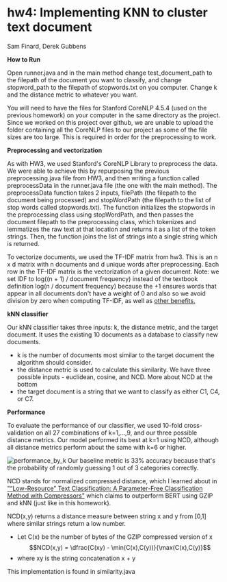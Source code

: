 # hw4: Implementing KNN to cluster text document


Sam Finard, Derek Gubbens


**How to Run**

Open runner.java and in the main method change test_document_path to the filepath of the document you want to classify, and change stopword_path to the filepath of stopwords.txt on you computer. Change k and the distance metric to whatever you want.

You will need to have the files for Stanford CoreNLP 4.5.4 (used on the previous homework) on your computer in the same directory as the project. Since we worked on this project over github, we are unable to upload the folder containing all the CoreNLP files to our project as some of the file sizes are too large. This is required in order for the preprocessing to work.

**Preprocessing and vectorization**

As with HW3, we used Stanford's CoreNLP Library to preprocess the data. We were able to achieve this by repurposing the previous preprocessing.java file from HW3, and then writing a function called preprocessData in the runner.java file (the one with the main method).
The preprocessData function takes 2 inputs, filePath (the filepath to the document being processed) and stopWordPath (the filepath to the list of stop words called stopwords.txt). The function initializes the stopwords in the preprocessing class using stopWordPath, and then passes the document filepath to the preprocessing class, which tokenizes and lemmatizes the raw text at that location and returns it as a list of the token strings. Then, the function joins the list of strings into a single string which is returned.

To vectorize documents, we used the TF-IDF matrix from hw3. This is an n x d matrix with n documents and d unique words after preprocessing. Each row in the TF-IDF matrix is the vectorization of a given document.
Note: we set IDF to log((n + 1) / document frequency) instead of the textbook definition log(n / document frequency) because the +1 ensures words that appear in all documents don't have a weight of 0  and also so we avoid division by zero when computing TF-IDF, as well as [other benefits.](https://stats.stackexchange.com/questions/166812/why-add-one-in-inverse-document-frequency)

**kNN classifier**

Our kNN classifier takes three inputs: k, the distance metric, and the target document. It uses the existing 10 documents as a database to classify new documents.
- k is the number of documents most similar to the target document the algorithm should consider.
- the distance metric is used to calculate this similarity. We have three possible inputs - euclidean, cosine, and NCD. More about NCD at the bottom
- the target document is a string that we want to classify as either C1, C4, or C7.

**Performance**

To evaluate the performance of our classifier, we used 10-fold cross-validation on all 27 combinations of k=1,...,9, and our three possible distance metrics. Our model performed its best at k=1 using NCD, although all distance metrics perform about the same with k=6 or higher. 

![performance_by_k](https://github.com/samfinard/hw4/assets/104854051/5c0cef5c-4fd2-4651-b567-bbc10caecbfa)
Our baseline metric is 33% accuracy because that's the probability of randomly guessing 1 out of 3 categories correctly.

NCD stands for normalized compressed distance, which I learned about in ["“Low-Resource” Text Classification: A Parameter-Free Classification Method with Compressors"](https://aclanthology.org/2023.findings-acl.426/) which claims to outperform BERT using GZIP and kNN (just like in this homework).

NCD(x,y) returns a distance measure between string x and y from [0,1] where similar strings return a low number.
- Let C(x) be the number of bytes of the GZIP compressed version of x
  $$NCD(x,y) = \dfrac{C(xy) - \min(C(x),C(y))}{\max(C(x),C(y)}$$
- where xy is the string concatenation x + y

This implementation is found in similarity.java
